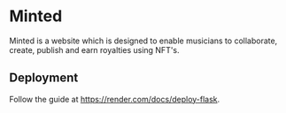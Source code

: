 # Minted

Minted is a website which is designed to enable musicians to collaborate, create, publish and earn royalties using NFT's.

## Deployment

Follow the guide at https://render.com/docs/deploy-flask.
